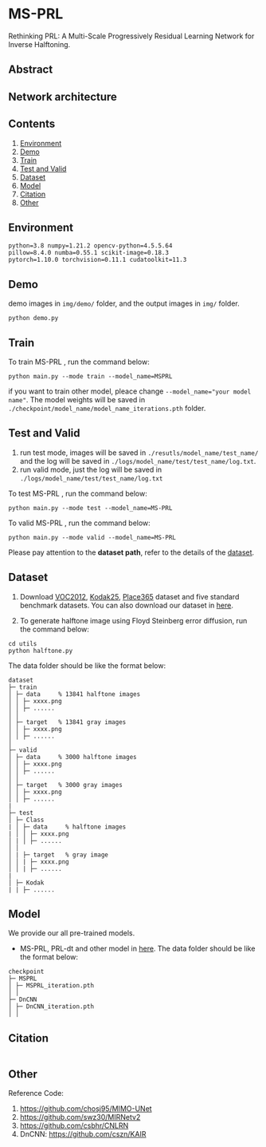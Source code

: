 # MS-PRL
Rethinking PRL: A Multi-Scale Progressively Residual Learning Network for Inverse Halftoning.

## Abstract

## Network architecture

## Contents
1. [Environment](#env)
2. [Demo](#demo)
3. [Train](#train)
4. [Test and Valid](#test)
5. [Dataset](#data)
6. [Model](#model)
7. [Citation](#cite)
8. [Other](#other)

## Environment <a name="env"></a>
```shell
python=3.8 numpy=1.21.2 opencv-python=4.5.5.64
pillow=8.4.0 numba=0.55.1 scikit-image=0.18.3
pytorch=1.10.0 torchvision=0.11.1 cudatoolkit=11.3
```

## Demo <a name="demo"></a>
demo images in ```img/demo/``` folder, and the output images in ```img/``` folder.
```shell
python demo.py
```

## Train <a name="train"></a>
To train MS-PRL , run the command below:
```shell
python main.py --mode train --model_name=MSPRL
```
if you want to train other model, pleace change ```--model_name="your model name"```. The model weights will be saved in ```./checkpoint/model_name/model_name_iterations.pth``` folder.

## Test and Valid <a name="test"></a>
1. run test mode, images will be saved in ```./resutls/model_name/test_name/``` and the log will be saved in ```./logs/model_name/test/test_name/log.txt```.
2. run valid mode, just the log will be saved in ```./logs/model_name/test/test_name/log.txt```

To test MS-PRL , run the command below:
```shell
python main.py --mode test --model_name=MS-PRL
```
To valid MS-PRL , run the command below:
```shell
python main.py --mode valid --model_name=MS-PRL
```
Please pay attention to the **dataset path**, refer to the details of the [dataset](#data).

## Dataset <a name="data"></a>
1. Download [VOC2012](http://host.robots.ox.ac.uk/pascal/VOC/), [Kodak25](http://r0k.us/graphics/kodak/), [Place365](http://places2.csail.mit.edu/) dataset and five standard benchmark datasets. You can also download our dataset in [here]().

2. To generate halftone image using Floyd Steinberg error diffusion, run the command below:
```shell
cd utils
python halftone.py
```

The data folder should be like the format below:
```
dataset
├─ train
│ ├─ data     % 13841 halftone images
│ │ ├─ xxxx.png
│ │ ├─ ......
│ │
│ ├─ target   % 13841 gray images
│ │ ├─ xxxx.png
│ │ ├─ ......
│
├─ valid
│ ├─ data     % 3000 halftone images
│ │ ├─ xxxx.png
│ │ ├─ ......
│ │
│ ├─ target   % 3000 gray images
│ │ ├─ xxxx.png
│ │ ├─ ......
|
├─ test
│ ├─ Class
| │ ├─ data     % halftone images
| │ │ ├─ xxxx.png
│ | │ ├─ ......
│ │
│ | ├─ target   % gray image
│ │ | ├─ xxxx.png
│ │ | ├─ ......
|
│ ├─ Kodak
| | ├─ ......

```

## Model <a name="model"></a>
We provide our all pre-trained models.
- MS-PRL, PRL-dt and other model in [here]().
The data folder should be like the format below:
```
checkpoint
├─ MSPRL
│ ├─ MSPRL_iteration.pth
│ │
├─ DnCNN
│ ├─ DnCNN_iteration.pth
│ │
```

## Citation <a name="cite"></a>
```BibTex

```

## Other <a name="other"></a>
Reference Code: 
1. https://github.com/chosj95/MIMO-UNet
2. https://github.com/swz30/MIRNetv2
3. https://github.com/csbhr/CNLRN
4. DnCNN: https://github.com/cszn/KAIR
